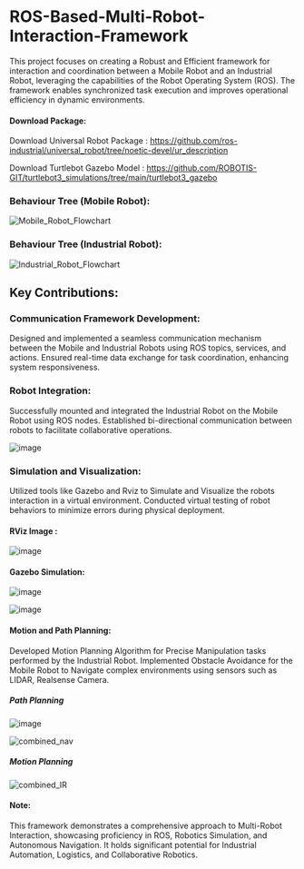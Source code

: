 # ROS-Based-Multi-Robot-Interaction-Framework


This project focuses on creating a Robust and Efficient framework for interaction and coordination between a Mobile Robot and an Industrial Robot, leveraging the capabilities of the Robot Operating System (ROS). The framework enables synchronized task execution and improves operational efficiency in dynamic environments.

#### Download Package:
Download Universal Robot Package : https://github.com/ros-industrial/universal_robot/tree/noetic-devel/ur_description

Download Turtlebot Gazebo Model : https://github.com/ROBOTIS-GIT/turtlebot3_simulations/tree/main/turtlebot3_gazebo

### Behaviour Tree (Mobile Robot):


![Mobile_Robot_Flowchart](https://github.com/user-attachments/assets/a216eb42-4453-4e4f-beb1-cbee1c8640e8)


### Behaviour Tree (Industrial Robot):

![Industrial_Robot_Flowchart](https://github.com/user-attachments/assets/fc32b5b7-c0eb-4ad6-b281-fc8449667bae)


## Key Contributions:
### Communication Framework Development:

Designed and implemented a seamless communication mechanism between the Mobile and Industrial Robots using ROS topics, services, and actions.
Ensured real-time data exchange for task coordination, enhancing system responsiveness.

### Robot Integration:

Successfully mounted and integrated the Industrial Robot on the Mobile Robot using ROS nodes.
Established bi-directional communication between robots to facilitate collaborative operations.

![image](https://github.com/user-attachments/assets/a85f03ef-8eee-4877-9f6d-dbfb27e68d86)

### Simulation and Visualization:

Utilized tools like Gazebo and Rviz to Simulate and Visualize the robots interaction in a virtual environment.
Conducted virtual testing of robot behaviors to minimize errors during physical deployment.

#### RViz Image :

![image](https://github.com/user-attachments/assets/9dd51b84-a455-4a75-beac-d05b7b2a8330)

#### Gazebo Simulation:

![image](https://github.com/user-attachments/assets/c9dcc06a-9f11-4974-a880-445e85edbb1a)

![image](https://github.com/user-attachments/assets/a0298f99-1862-46a8-94f0-8753d3ce3281)


#### Motion and Path Planning:

Developed Motion Planning Algorithm for Precise Manipulation tasks performed by the Industrial Robot.
Implemented Obstacle Avoidance for the Mobile Robot to Navigate complex environments using sensors such as LIDAR, Realsense Camera.

##### Path Planning
![image](https://github.com/user-attachments/assets/943892b9-4f69-4819-b90f-c8077c704fc1)

![combined_nav](https://github.com/user-attachments/assets/a821c342-a0fd-40d6-8123-d53106318cab)

##### Motion Planning
![combined_IR](https://github.com/user-attachments/assets/db3de559-bbde-44c1-91f4-5cd53646abb6)





#### Note:
This framework demonstrates a comprehensive approach to Multi-Robot Interaction, showcasing proficiency in ROS, Robotics Simulation, and Autonomous Navigation. It holds significant potential for Industrial Automation, Logistics, and Collaborative Robotics.
